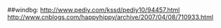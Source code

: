 ##windbg:
    http://www.pediy.com/kssd/pediy10/94457.html
    http://www.cnblogs.com/happyhippy/archive/2007/04/08/710933.html

